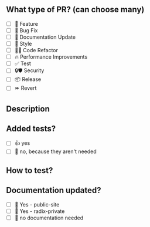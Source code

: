 <!-- 
  Before submitting a Pull Request, please ensure you've done the following:
  - 👷‍♀️ Create small PRs. In most cases, this will be possible.
  - ✅ Provide tests for your changes
  - 📝 Use descriptive commit messages
  - 📗 Update applicable documentation
-->

## What type of PR? (can choose many)
- [ ] 🍕 Feature
- [ ] 🐛 Bug Fix
- [ ] 📝 Documentation Update
- [ ] 🎨 Style
- [ ] 🧑‍💻 Code Refactor
- [ ] 🔥 Performance Improvements
- [ ] ✅ Test
- [ ] 🔒🛡 Security
- [ ] 📦 Release
- [ ] ⏩ Revert

## Description
<!-- 
Please do not leave this blank 
This PR [adds/removes/fixes/replaces] the [feature/bug/etc]. 
-->
## Added tests?
- [ ] 👍 yes
- [ ] 🙅 no, because they aren't needed

## How to test?
<!-- 
Please do not leave this blank, explain how to test the change!
-->
## Documentation updated?

- [ ] 📜 Yes - public-site
- [ ] 📜 Yes - radix-private
- [ ] 🙅 no documentation needed
